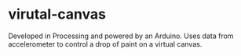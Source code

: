 # virutal-canvas
Developed in Processing and powered by an Arduino. Uses data from accelerometer to control a drop of paint on a virtual canvas.
